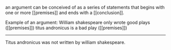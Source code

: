 an argument can be conceived of as a series of statements that begins with one or more [[premises]] and ends with a [[conclusion]]. 

Example of an argument:
William shakespeare only wrote good plays ([[premises]])
titus andronicus is a bad play ([[premises]])

---
Titus andronicus was not written by william shakespeare.
